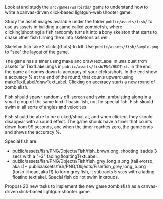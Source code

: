Look at and study the `src/games/warbirds/` game to understand how to write a canvas-driven click-based lightgun-web shooter game.  

Study the asset images available under the folder `public/assets/fish/` to use as assets in building a game called zombiefish, where clicking(shooting) a fish randomly turns it into a bony skeleton that starts to chase other fish turning them into skeletons as well.  

Skeleton fish take 2 clicks(shots) to kill.  Use `public/assets/fish/Sample.png` to "see" the layout of the game.  

The game has a timer using make and drawTextLabel in utils built from assets for TextLabel.imgs in `public/assets/fish/PNG/HUDText`.  In the end, the game all comes down to accuracy of your clicks/shots.  In the end show a accuracy % at the end of the round, that counts upward using makeTextLabel/drawTextLabel.  Clicking on accuracy starts a new round of zombiefish.  

Fish should spawn randomly off-screen and swim, ambulating along in a small group of the same kind if basic fish, not for special fish. Fish should swim at all sorts of angles and velocities.

Fish should be able to be clicked/shoot at, and when clicked, they should disappear with a sound effect.  The game should have a timer that counts down from 99 seconds, and when the timer reaches zero, the game ends and shows the accuracy %.

Special fish are:
* public/assets/fish/PNG/Objects/Fish/fish_brown.png, shooting it adds 3 secs with a "+3" fading floaltingTextLabel.
* public/assets/fish/PNG/Objects/Fish/fish_grey_long_a.png (tail->torso, aka L)+ public/assets/fish/PNG/Objects/Fish/fish_grey_long_b.png (torso->head, aka R) to form grey fish, it subtracts 5 secs with a fading floating textlabel.
Special fish do not swim in groups.

Propose 20 new tasks to implement the new game zombiefish as a canvas-driven click-based lightgun-shooter game.